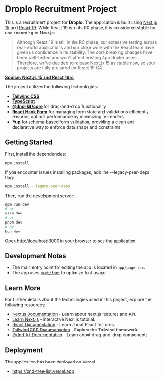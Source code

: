 # Droplo Recruitment Project

This is a recruitment project for **Droplo**. The application is built using [Next.js 15](https://nextjs.org/blog/next-15) and [React 19](https://react.dev/). While React 19 is in its RC phase, it is considered stable for use according to Next.js:

> Although React 19 is still in the RC phase, our extensive testing across real-world applications and our close work with the React team have given us confidence in its stability. The core breaking changes have been well-tested and won't affect existing App Router users. Therefore, we've decided to release Next.js 15 as stable now, so your projects are fully prepared for React 19 GA.

**[Source: Next.js 15 and React 19rc](https://nextjs.org/blog/next-15#react-19)**

The project utilizes the following technologies:
- **[Tailwind CSS](https://tailwindcss.com/)**
- **[TypeScript](https://www.typescriptlang.org/)**
- **[@dnd-kit/core](https://dndkit.com/)** for drag-and-drop functionality
- **[React Hook Form](https://react-hook-form.com/)** for managing form state and validations efficiently, ensuring optimal performance by minimizing re-renders
- **[Yup](https://github.com/jquense/yup)** for schema-based form validation, providing a clean and declarative way to enforce data shape and constraints


## Getting Started

First, install the dependencies:

```bash
npm install
```

If you encounter issues installing packages, add the --legacy-peer-deps flag:

```bash
npm install --legacy-peer-deps
```

Then, run the development server:

```bash
npm run dev
# or
yarn dev
# or
pnpm dev
# or
bun dev
```

Open http://localhost:3000 in your browser to see the application.

## Development Notes

- The main entry point for editing the app is located in `app/page.tsx`.
- The app uses [`next/font`](https://nextjs.org/docs/app/building-your-application/optimizing/fonts) to optimize font usage.

## Learn More

For further details about the technologies used in this project, explore the following resources:
- [Next.js Documentation](https://nextjs.org/docs) - Learn about Next.js features and API.
- [Learn Next.js](https://nextjs.org/learn) - Interactive Next.js tutorial.
- [React Documentation](https://react.dev/) - Learn about React features.
- [Tailwind CSS Documentation](https://tailwindcss.com/docs) - Explore the Tailwind framework.
- [@dnd-kit Documentation](https://dndkit.com/docs) - Learn about drag-and-drop components.

## Deployment

The application has been deployed on Vercel.
 - https://dnd-tree-list.vercel.app
